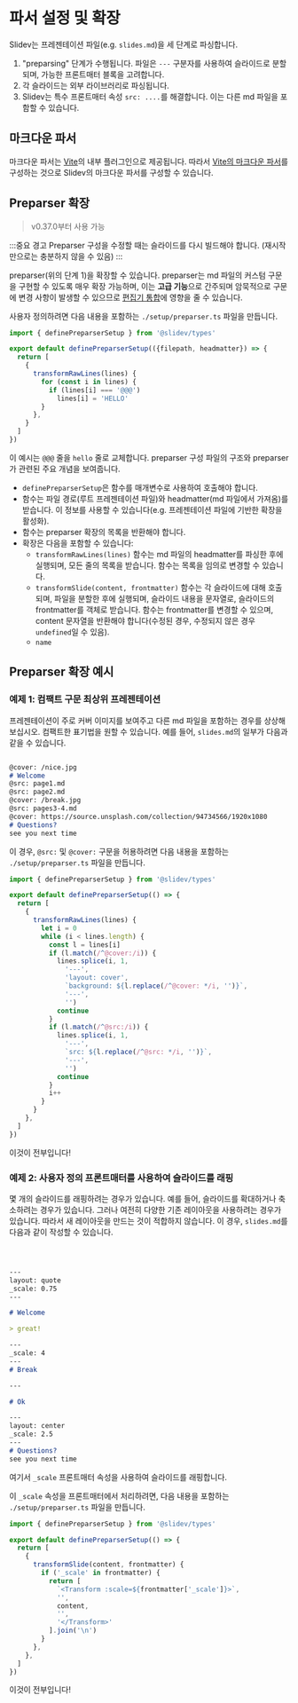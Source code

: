 # 파서 설정 및 확장

Slidev는 프레젠테이션 파일(e.g. `slides.md`)을 세 단계로 파싱합니다.

1. "preparsing" 단계가 수행됩니다. 파일은 `---` 구분자를 사용하여 슬라이드로 분할되며, 가능한 프론트매터 블록을 고려합니다.
2. 각 슬라이드는 외부 라이브러리로 파싱됩니다.
3. Slidev는 특수 프론트매터 속성 `src: ....`를 해결합니다. 이는 다른 md 파일을 포함할 수 있습니다.

## 마크다운 파서

마크다운 파서는 [Vite](https://vitejs.dev)의 내부 플러그인으로 제공됩니다. 따라서 [Vite의 마크다운 파서](/custom/config-vite#configure-internal-plugins)를 구성하는 것으로 Slidev의 마크다운 파서를 구성할 수 있습니다.

## Preparser 확장

> v0.37.0부터 사용 가능

:::중요 경고
Preparser 구성을 수정할 때는 슬라이드를 다시 빌드해야 합니다. (재시작만으로는 충분하지 않을 수 있음)
:::

preparser(위의 단계 1)을 확장할 수 있습니다. preparser는 md 파일의 커스텀 구문을 구현할 수 있도록 매우 확장 가능하며, 이는 **고급 기능**으로 간주되며 암묵적으로 구문에 변경 사항이 발생할 수 있으므로 [편집기 통합](/guide/editors)에 영향을 줄 수 있습니다.

사용자 정의하려면 다음 내용을 포함하는 `./setup/preparser.ts` 파일을 만듭니다.


```ts
import { definePreparserSetup } from '@slidev/types'

export default definePreparserSetup(({filepath, headmatter}) => {
  return [
    {
      transformRawLines(lines) {
        for (const i in lines) {
          if (lines[i] === '@@@')
            lines[i] = 'HELLO'
        }
      },
    }
  ]
})
```

이 예시는 `@@@` 줄을 `hello` 줄로 교체합니다. preparser 구성 파일의 구조와 preparser가 관련된 주요 개념을 보여줍니다.
- `definePreparserSetup`은 함수를 매개변수로 사용하여 호출해야 합니다.
- 함수는 파일 경로(루트 프레젠테이션 파일)와 headmatter(md 파일에서 가져옴)를 받습니다. 이 정보를 사용할 수 있습니다(e.g. 프레젠테이션 파일에 기반한 확장을 활성화).
- 함수는 preparser 확장의 목록을 반환해야 합니다.
- 확장은 다음을 포함할 수 있습니다:
  - `transformRawLines(lines)` 함수는 md 파일의 headmatter를 파싱한 후에 실행되며, 모든 줄의 목록을 받습니다. 함수는 목록을 임의로 변경할 수 있습니다.
  - `transformSlide(content, frontmatter)` 함수는 각 슬라이드에 대해 호출되며, 파일을 분할한 후에 실행되며, 슬라이드 내용을 문자열로, 슬라이드의 frontmatter를 객체로 받습니다. 함수는 frontmatter를 변경할 수 있으며, content 문자열을 반환해야 합니다(수정된 경우, 수정되지 않은 경우 `undefined`일 수 있음).
  - `name`

## Preparser 확장 예시

### 예제 1: 컴팩트 구문 최상위 프레젠테이션

프레젠테이션이 주로 커버 이미지를 보여주고 다른 md 파일을 포함하는 경우를 상상해 보십시오. 컴팩트한 표기법을 원할 수 있습니다. 예를 들어, `slides.md`의 일부가 다음과 같을 수 있습니다.

```md

@cover: /nice.jpg
# Welcome
@src: page1.md
@src: page2.md
@cover: /break.jpg
@src: pages3-4.md
@cover: https://source.unsplash.com/collection/94734566/1920x1080
# Questions?
see you next time

```

이 경우, `@src:` 및 `@cover:` 구문을 허용하려면 다음 내용을 포함하는 `./setup/preparser.ts` 파일을 만듭니다.


```ts
import { definePreparserSetup } from '@slidev/types'

export default definePreparserSetup(() => {
  return [
    {
      transformRawLines(lines) {
        let i = 0
        while (i < lines.length) {
          const l = lines[i]
          if (l.match(/^@cover:/i)) {
            lines.splice(i, 1,
              '---',
              'layout: cover',
              `background: ${l.replace(/^@cover: */i, '')}`,
              '---',
              '')
            continue
          }
          if (l.match(/^@src:/i)) {
            lines.splice(i, 1,
              '---',
              `src: ${l.replace(/^@src: */i, '')}`,
              '---',
              '')
            continue
          }
          i++
        }
      }
    },
  ]
})
```

이것이 전부입니다!


### 예제 2: 사용자 정의 프론트매터를 사용하여 슬라이드를 래핑

몇 개의 슬라이드를 래핑하려는 경우가 있습니다. 예를 들어, 슬라이드를 확대하거나 축소하려는 경우가 있습니다. 그러나 여전히 다양한 기존 레이아웃을 사용하려는 경우가 있습니다. 따라서 새 레이아웃을 만드는 것이 적합하지 않습니다.
이 경우, `slides.md`를 다음과 같이 작성할 수 있습니다.

```md



---
layout: quote
_scale: 0.75
---

# Welcome

> great!

---
_scale: 4
---
# Break

---

# Ok

---
layout: center
_scale: 2.5
---
# Questions?
see you next time

```

여기서 `_scale` 프론트매터 속성을 사용하여 슬라이드를 래핑합니다.

이 `_scale` 속성을 프론트매터에서 처리하려면, 다음 내용을 포함하는 `./setup/preparser.ts` 파일을 만듭니다.

```ts
import { definePreparserSetup } from '@slidev/types'

export default definePreparserSetup(() => {
  return [
    {
      transformSlide(content, frontmatter) {
        if ('_scale' in frontmatter) {
          return [
            `<Transform :scale=${frontmatter['_scale']}>`,
            '',
            content,
            '',
            '</Transform>'
          ].join('\n')
        }
      },
    },
  ]
})
```

이것이 전부입니다!
